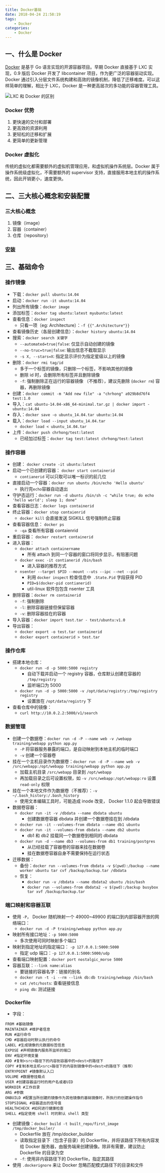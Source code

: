 ```yaml
---
title: Docker基础
date: 2018-04-24 21:58:19
tags:
    - Docker
categories:
    - Docker
---
```


## 一、什么是 Docker

[Docker](https://www.docker.com/) 是基于 Go 语言实现的开源容器项目。早期 Docker 直接基于 LXC 实现，0.9 版后 Docker 开发了 libcontainer 项目，作为更广泛的容器驱动实现。Docker 通过引入分层文件系统构建和高效的镜像机制，降低了迁移难度。可以这样简单的理解，相比于 LXC，Docker 是一种更高层次的多功能的容器管理工具。

![LXC 和 Docker 的区别](difference.png)
<!-- more -->
### Docker 优势

1. 更快速的交付和部署
2. 更高效的资源利用
3. 更轻松的迁移和扩展
4. 更简单的更新管理

### Docker 虚拟化

传统的虚拟化都需要额外的虚拟机管理应用，和虚拟机操作系统层。Docker 属于操作系统级虚拟化，不需要额外的 supervisor 支持，直接服用本地主机的操作系统，因此开销更小，速度更快。

## 二、三大核心概念和安装配置

### 三大核心概念

1. 镜像（image）
2. 容器（container）
3. 仓库（repository）

### [安装](https://www.docker.com/community-edition) 

## 三、基础命令

### 操作镜像

* 下载：`docker pull ubuntu:14.04`
* 启动：`docker run -it ubuntu:14.04`
* 列出所有镜像：`docker image`
* 添加标签：`docker tag ubuntu:latest myubuntu:latest`
* 查看信息：`docker inspect`
    * 只看一项（eg: Architecture）：`-f {{".Architecture"}}`
* 查看镜像历史（各层创建信息）：`docker history ubuntu:14.04`
* 搜索：`docker search 关键字`
    * `--automated=true|false`: 仅显示自动创建的镜像
    * `--no-truc=true|false`: 输出信息不截取显示
    * `-s X, --stars=X`: 指定显示评价为指定星级以上的镜像
* 删除：`docker rmi tag/id`
    * 多于一个标签的镜像，只删除一个标签，不影响其他的镜像
    * 删除 id 时，会删除所有标签并且删除镜像
    * `-f`: 强制删除正在运行的容器镜像 （不推荐），建议先删除 (`docker rm`) 容器，再删除镜像
* 创建：`docker commit -m "Add new file" -a "chrhong" a929b8d76f4 test:1.0`
* 导入：`cat ubuntu-14.04-x86_64-minimal.tar.gz | docker import - ubuntu:14.04`
* 存入：`docker save -o ubuntu_14.04.tar ubuntu:14.04`
* 载入：`docker load --input ubuntu_14.04.tar`
    * `docker load < ubuntu_14.04.tar`
* 上传：`docker push chrhong/test:latest`
    * 已经加过标签：`docker tag test:latest chrhong/test:latest`

### 操作容器

* 创建： `docker create -it ubuntu:latest`
* 启动一个已创建的容器： `docker start containerid`
    * `contianerid` 可以只取可以唯一标识的前几位
* 直接启动一个容器：`docker run ubuntu /bin/echo 'Hello ubuntu'`
    * 执行完`echo`容器自动退出
* 守护态运行：`docker run -d ubuntu /bin/sh -c "while true; do echo 'hello world'; sleep 1; done"`
* 查看容器日志：`docker logs containerid`
* 终止容器：`docker stop contaienrid`
    * `docker kill` 会直接发送 SIGKILL 信号强制终止容器
* 查看容器信息： `docker ps`
    * `-qa` 查看所有容器 contaienrid
* 重启容器： `docker restart containerid`
* 进入容器：
    * `docker attach containername`
        * 所有 attach 到同一个容器的窗口将同步显示，有阻塞问题
    * `docker exec -it contianerid /bin/bash`
        * 进入容器的推荐方式
    * `nsenter --target $PID --mount --uts --ipc --net --pid`
        * 利用 `docker inspect` 检查信息中` .State.Pid` 字段获得 PID
        * `PID=$(docker-pid contianerid)`
        * util-linux 软件包包含 nsenter 工具
* 删除容器：`docker rm containerid`
    * `-f`: 强制删除
    * `-l`: 删除容器链接但保留容器
    * `-v`: 删除容器挂在的容器
* 导入容器：`docker import test.tar - test/ubuntu:v1.0`
* 导出容器：
    * `docker export -o test.tar containerid`
    * `docker export containerid > test.tar`

### 操作仓库

* 搭建本地仓库：
    * `docker run -d -p 5000:5000 registry`
        * 自动下载并启动一个 registry 容器，仓库默认创建在容器的 `/tmp/registry`
        * 监听端口为 5000
    * `docker run -d -p 5000:5000 -v /opt/data/registry:/tmp/registry registry`
        * 设置放在 `/opt/data/registry` 下
* 查看仓库中的镜像：
    * `curl http://10.0.2.2:5000/v1/search`

### 数据管理

* 创建一个数据卷：`docker run -d -P --name web -v /webapp training/webapp python app.py`
    * `-P` 将容器服务暴露的端口，是自动映射到本地主机的临时端口
    * `-v` 创建一个容器卷
* 挂在一个主机目录作为数据卷：`docker run -d -P --name web -v /src/webapp:/opt/webapp training/webapp python app.py`
    * 加载主机目录 `/src/webapp` 目录到 `/opt/webapp`
    * 再加载目录之后可设置权限，如 `-v /src/webapp:/opt/webapp:ro` 设置 `read-only` 权限
* 挂在一个本地文件作为数据卷（不推荐）：`-v ~/.bash_history:/.bash_history`
    * 使用文本编辑工具时，可能造成 inode 改变， Docker 1.1.0 起会导致错误
* 数据卷容器：
    * `docker run -it -v /dbdata --name dbdata ubuntu`
        * 创建数据卷容器 dbdata 并创建一个数据卷挂在到 /dbdata
    * `docker run -it --volumes-from dbdata --name db1 ubuntu`
    * `docker run -it --volumes-from dbdata --name db2 ubuntu`
        * db1 和 db2 挂载同一个数据卷到相同的 dbdata
    * `docker run -d --name db3 --volumes-from db1 training/postgres`
        * 从已经挂载了容器卷的容器来挂在数据卷
        * 挂在数据卷容器自身不需要保持在运行状态
* 迁移数据：
    * 备份：`docker run --volumes-from dbdata -v $(pwd):/backup --name worker ubuntu tar cvf /backup/backup.tar /dbdata`
    * 恢复：
        * `docker run -v /dbdata --name dbdata2 ubuntu /bin/bash`
        * `docker run --volumes-from dbdata2 -v $(pwd):/backup busybox tar xvf /backup/backup.tar `

### 端口映射和容器互联

* 使用 `-P`， Docker 随机映射一个 49000~49900 的端口到内部容器开放的网络端口：
    * `docker run -d -P training/webapp python app.py`
* 映射所有接口地址：`-p 5000:5000`
    * 多次使用可同时映射多个端口
* 映射到指定地址的指定端口： `-p 127.0.0.1:5000:5000`
    * 指定 udp 端口：`-p 127.0.0.1:5000:5000/udp`
* 查看端口映射配置：`docker port nostalgic_morse 5000`
* 容器互联：`--link name:alias`
    * 要链接的容器名字：链接的别名
    * `docker run -t -i --rm --link db:db training/webapp /bin/bash`
    * `cat /etc/hosts`: 查看链接信息
    * `ping db`: 测试链接

### Dockerfile

* 字段：
```
FROM #基础镜像
MAINTAINER #维护者信息
RUN #运行命令
CMD #容器启动时默认执行的命令
LABEL #生成镜像的元数据标签信息
EXPOSE #声明镜像内服务所监听的端口
ENV #指定环境变量 
ADD #复制<src>路径下的内容到容器中的<dest>的路径下
COPY #复制本地主机<src>路径下的内容到镜像中的<dest>的路径下（推荐）
ENTRYPOINT #镜像默认入口
VOLUME #数据卷挂载点
USER #创建容器运行时的用户名或者UID
WORKDIR #工作目录
ARG #参数
ONBUILD #配置当所创建的镜像作为其他镜像的基础镜像时，所执行的创建操作指令
STOPSIGNAL #容器退出的信号值
HEALTHCHECK #如何进行健康检查
SHELL #指定使用 shell 时的默认 shell 类型
```

* 创建镜像：`docker build -t built_repo/first_image /tmp/docker_builer/`
    * Dockerfile 放在 /tmp/docker_builder
    * 读取指定目录下（包含子目录）的 Dockerfile，并将该路径下所有内容发给 Docker 服务器，由服务端来创建镜像。除非有需要，建议防止 Dockerfile 的目录为空
    * `-f`: 使用非内容路径下的 Dockerfile，指定其路径
* 使用 `.dockerignore` 来让 Docker 忽略匹配模式路径下的目录和文件
